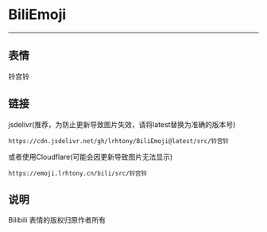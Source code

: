 # BiliEmoji
---
## 表情
铃宫铃
## 链接
jsdelivr(推荐，为防止更新导致图片失效，请将latest替换为准确的版本号)
```
https://cdn.jsdelivr.net/gh/lrhtony/BiliEmoji@latest/src/铃宫铃
```
或者使用Cloudflare(可能会因更新导致图片无法显示)
```
https://emoji.lrhtony.cn/bili/src/铃宫铃
```
## 说明
Bilibili 表情的版权归原作者所有
